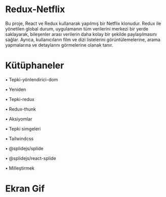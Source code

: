# Redux-Netflix

Bu proje, React ve Redux kullanarak yapılmış bir Netflix klonudur. 
Redux ile yönetilen global durum, uygulamanın tüm verilerini merkezi bir yerde saklayarak, bileşenler arası verilerin daha kolay bir şekilde paylaşılmasını sağlar. 
Ayrıca, kullanıcıların film ve dizi listelerini görüntülemelerine, arama yapmalarına ve detaylarını görmelerine olanak tanır.

# Kütüphaneler
• Tepki-yönlendirici-dom

• Yeniden

• Tepki-redux

• Redux-thunk

• Aksiyomlar

• Tepki simgeleri

• Tailwindcss

• @splidejs/splide

• @splidejs/react-splide

• Milleştirmek

# Ekran Gif


